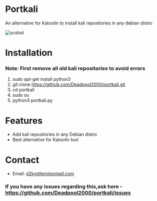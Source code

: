 # Portkali
An alternative for Katoolin to install kali repositories in any debian distro

![scshot](https://user-images.githubusercontent.com/32305505/55868808-d6516980-5ba2-11e9-8abe-f66fce5ba93f.png)


# Installation
### Note: First remove all old kali repositories to avoid errors
1) sudo apt-get install python3
2) git clone https://github.com/Deadpool2000/portkali.git
3) cd portkali
4) sudo su
5) python3 portkali.py

# Features
- Add kali repositories in any Debian distro
- Best alternative for Katoolin tool

# Contact
- Email: d2kyt@protonmail.com

### If you have any issues regarding this,ask here - https://github.com/Deadpool2000/portkali/issues
